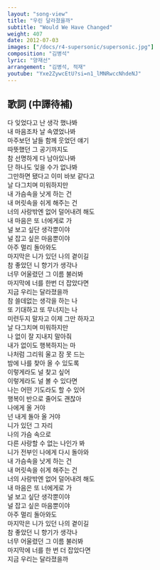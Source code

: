 ```yaml
---
layout: "song-view"
title: "우린 달라졌을까"
subtitle: "Would We Have Changed"
weight: 407
date: 2012-07-03
images: ["/docs/r4-supersonic/supersonic.jpg"]
composition: "김병석"
lyric: "양재선"
arrangement: "김병석, 적재"
youtube: "Yxe2ZywcEtU?si=n1_lMNRwccNhdeNJ"
---
```


## 歌詞 (中譯待補)

다 잊었다고 난 생각 했나봐  
내 마음조차 날 속였었나봐  
마주보던 날들 함께 웃었던 얘기  
따뜻했던 그 공기까지도  
참 선명하게 다 남아있나봐  
단 하나도 잊을 수가 없나봐  
그만하면 됐다고 이미 바보 같다고  
날 다그치며 미워하지만  
내 가슴속을 낫게 하는 건  
내 머릿속을 쉬게 해주는 건  
너의 사랑밖엔 없어 덜어내려 해도  
내 마음은 또 너에게로 가  
널 보고 싶단 생각뿐이야  
널 잡고 싶은 마음뿐이야  
아주 멀리 돌아와도  
마지막은 니가 있던 나의 곁이길  
참 좋았던 니 향기가 생각나  
너무 어울렸던 그 이름 불러봐  
마지막에 너를 한번 더 잡았다면  
지금 우리는 달라졌을까  
참 쓸데없는 생각을 하는 나  
또 기대하고 또 무너지는 나  
미련두지 말자고 이제 그만 하자고  
날 다그치며 미워하지만  
나 없이 잘 지내지 말아줘  
내가 없이도 행복하지는 마  
나처럼 그리워 울고 잠 못 드는  
밤에 나를 찾아 올 수 있도록  
이렇게라도 널 찾고 싶어  
이렇게라도 널 볼 수 있다면  
나는 어떤 기도라도 할 수 있어  
행복이 반으로 줄어도 괜찮아  
나에게 올 거야  
넌 내게 돌아 올 거야  
니가 있던 그 자리  
나의 가슴 속으로  
다른 사랑할 수 없는 나인가 봐  
니가 전부인 나에게 다시 돌아와  
내 가슴속을 낫게 하는 건  
내 머릿속을 쉬게 해주는 건  
너의 사랑밖엔 없어 덜어내려 해도  
내 마음은 또 너에게로 가  
널 보고 싶단 생각뿐이야  
널 잡고 싶은 마음뿐이야  
아주 멀리 돌아와도  
마지막은 니가 있던 나의 곁이길  
참 좋았던 니 향기가 생각나  
너무 어울렸던 그 이름 불러봐  
마지막에 너를 한 번 더 잡았다면  
지금 우리는 달라졌을까  
